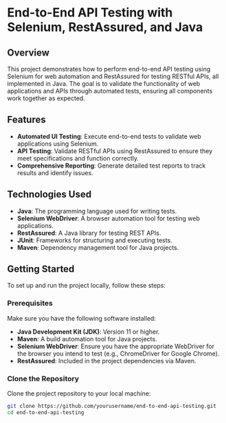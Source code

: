 # End-to-End API Testing with Selenium, RestAssured, and Java

## Overview

This project demonstrates how to perform end-to-end API testing using Selenium for web automation and RestAssured for testing RESTful APIs, all implemented in Java. The goal is to validate the functionality of web applications and APIs through automated tests, ensuring all components work together as expected.

## Features

- **Automated UI Testing**: Execute end-to-end tests to validate web applications using Selenium.
- **API Testing**: Validate RESTful APIs using RestAssured to ensure they meet specifications and function correctly.
- **Comprehensive Reporting**: Generate detailed test reports to track results and identify issues.

## Technologies Used

- **Java**: The programming language used for writing tests.
- **Selenium WebDriver**: A browser automation tool for testing web applications.
- **RestAssured**: A Java library for testing REST APIs.
- **JUnit**: Frameworks for structuring and executing tests.
- **Maven**: Dependency management tool for Java projects.

## Getting Started

To set up and run the project locally, follow these steps:

### Prerequisites

Make sure you have the following software installed:

- **Java Development Kit (JDK)**: Version 11 or higher.
- **Maven**: A build automation tool for Java projects.
- **Selenium WebDriver**: Ensure you have the appropriate WebDriver for the browser you intend to test (e.g., ChromeDriver for Google Chrome).
- **RestAssured**: Included in the project dependencies via Maven.

### Clone the Repository

Clone the project repository to your local machine:

```bash
git clone https://github.com/yourusername/end-to-end-api-testing.git
cd end-to-end-api-testing
